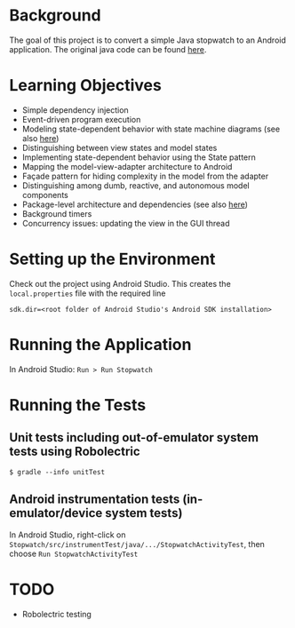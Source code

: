# Background

The goal of this project is to convert a simple Java stopwatch to an
Android application.  The original java code can be found
[here](https://github.com/concurrency-cs-luc-edu/simplestopwatch-java).

# Learning Objectives

* Simple dependency injection
* Event-driven program execution
* Modeling state-dependent behavior with state machine diagrams (see also [here](doc))
* Distinguishing between view states and model states
* Implementing state-dependent behavior using the State pattern
* Mapping the model-view-adapter architecture to Android
* Fa&ccedil;ade pattern for hiding complexity in the model from the adapter
* Distinguishing among dumb, reactive, and autonomous model components
* Package-level architecture and dependencies (see also [here](doc))
* Background timers
* Concurrency issues: updating the view in the GUI thread

# Setting up the Environment

Check out the project using Android Studio. This creates the `local.properties` file
with the required line

    sdk.dir=<root folder of Android Studio's Android SDK installation>

# Running the Application

In Android Studio: `Run > Run Stopwatch`

# Running the Tests

## Unit tests including out-of-emulator system tests using Robolectric

    $ gradle --info unitTest

## Android instrumentation tests (in-emulator/device system tests)

In Android Studio, right-click on `Stopwatch/src/instrumentTest/java/.../StopwatchActivityTest`,
then choose `Run StopwatchActivityTest`

# TODO

* Robolectric testing
